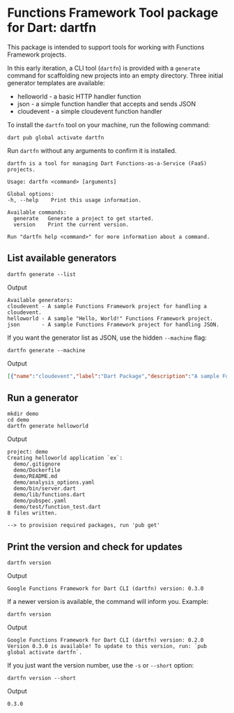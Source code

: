 # Functions Framework Tool package for Dart: dartfn

This package is intended to support tools for working with Functions Framework
projects.

In this early iteration, a CLI tool (`dartfn`) is provided with a `generate`
command for scaffolding new projects into an empty directory. Three initial
generator templates are available:

* helloworld - a basic HTTP handler function
* json - a simple function handler that accepts and sends JSON
* cloudevent - a simple cloudevent function handler

To install the `dartfn` tool on your machine, run the following command:

```shell
dart pub global activate dartfn
```

Run `dartfn` without any arguments to confirm it is installed.

```shell
dartfn is a tool for managing Dart Functions-as-a-Service (FaaS) projects.

Usage: dartfn <command> [arguments]

Global options:
-h, --help    Print this usage information.

Available commands:
  generate   Generate a project to get started.
  version    Print the current version.

Run "dartfn help <command>" for more information about a command.
```

## List available generators

```shell
dartfn generate --list
```

Output

```text
Available generators:
cloudevent - A sample Functions Framework project for handling a cloudevent.
helloworld - A sample "Hello, World!" Functions Framework project.
json       - A sample Functions Framework project for handling JSON.
```

If you want the generator list as JSON, use the hidden `--machine` flag:

```shell
dartfn generate --machine
```

Output

```json
[{"name":"cloudevent","label":"Dart Package","description":"A sample Functions Framework project for handling a cloudevent.","categories":["dart"],"entrypoint":"bin/server.dart"},{"name":"helloworld","label":"Dart Package","description":"A sample \"Hello, World!\" Functions Framework project.","categories":["dart"],"entrypoint":"bin/server.dart"},{"name":"json","label":"Dart Package","description":"A sample Functions Framework project for handling JSON.","categories":["dart"],"entrypoint":"bin/server.dart"}]
```

## Run a generator

```shell
mkdir demo
cd demo
dartfn generate helloworld
```

Output

```text
project: demo
Creating helloworld application `ex`:
  demo/.gitignore
  demo/Dockerfile
  demo/README.md
  demo/analysis_options.yaml
  demo/bin/server.dart
  demo/lib/functions.dart
  demo/pubspec.yaml
  demo/test/function_test.dart
8 files written.

--> to provision required packages, run 'pub get'
```

## Print the version and check for updates

```shell
dartfn version
```

Output

```text
Google Functions Framework for Dart CLI (dartfn) version: 0.3.0
```

If a newer version is available, the command will inform  you. Example:

```shell
dartfn version
```

Output

```text
Google Functions Framework for Dart CLI (dartfn) version: 0.2.0
Version 0.3.0 is available! To update to this version, run: `pub global activate dartfn`.
```

If you just want the version number, use the `-s` or `--short` option:

```shell
dartfn version --short
```

Output

```text
0.3.0
```
